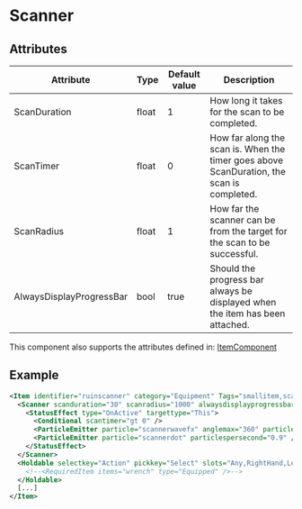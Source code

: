# Scanner


## Attributes

| Attribute                | Type  | Default value | Description                                                                               |
|--------------------------|-------|---------------|-------------------------------------------------------------------------------------------|
| ScanDuration             | float | 1             | How long it takes for the scan to be completed.                                           |
| ScanTimer                | float | 0             | How far along the scan is. When the timer goes above ScanDuration, the scan is completed. |
| ScanRadius               | float | 1             | How far the scanner can be from the target for the scan to be successful.                 |
| AlwaysDisplayProgressBar | bool  | true          | Should the progress bar always be displayed when the item has been attached.              |

This component also supports the attributes defined in: [ItemComponent](ItemComponent.md)


## Example
```xml
<Item identifier="ruinscanner" category="Equipment" Tags="smallitem,scanner" Scale="0.5" cargocontaineridentifier="metalcrate" impactsoundtag="impact_metal_light" isshootable="true">
  <Scanner scanduration="30" scanradius="1000" alwaysdisplayprogressbar="false">
    <StatusEffect type="OnActive" targettype="This">
      <Conditional scantimer="gt 0" />
      <ParticleEmitter particle="scannerwavefx" anglemax="360" particlespersecond="0.5" />
      <ParticleEmitter particle="scannerdot" particlespersecond="0.9" />
    </StatusEffect>
  </Scanner>
  <Holdable selectkey="Action" pickkey="Select" slots="Any,RightHand,LeftHand" msg="itemmsgpickupselect" aimpos="35,-10" handle1="0,0" attachable="true" aimable="true">
    <!--<RequiredItem items="wrench" type="Equipped" />-->
  </Holdable>
  [...]
</Item>
```

